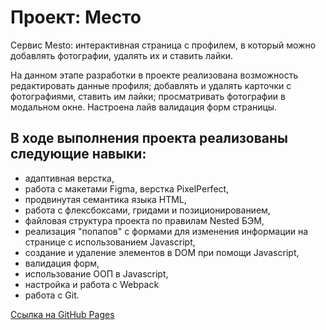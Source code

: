# Проект: Место

Сервис Mesto: интерактивная страница с профилем, в который можно добавлять фотографии, удалять их и ставить лайки.

На данном этапе разработки в проекте реализована возможность редактировать данные профиля; добавлять и удалять карточки с фотографиями, ставить им лайки; просматривать фотографии в модальном окне. Настроена лайв валидация форм страницы.

## В ходе выполнения проекта реализованы следующие навыки:

* адаптивная верстка,
* работа с макетами Figma, верстка PixelPerfect,
* продвинутая семантика языка HTML,
* работа с флексбоксами, гридами и позиционированием,
* файловая структура проекта по правилам Nested БЭМ,
* реализация "попапов" с формами для изменения информации на странице с использованием Javascript,
* создание и удаление элементов в DOM при помощи Javascript,
* валидация форм,
* использование ООП в Javascript,
* настройка и работа с Webpack
* работа с Git.

[Ссылка на GitHub Pages](https://ninakhomich.github.io/second-project-gh-pages/)